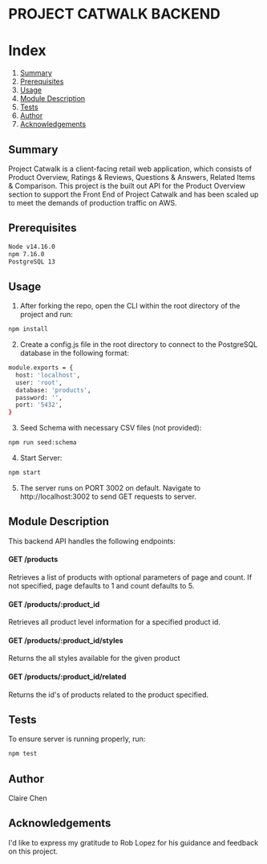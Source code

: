 # PROJECT CATWALK BACKEND

# Index
<ol>
    <li><a href="#Summary">Summary</a></li>
    <li><a href="#Prerequisites">Prerequisites</a></li>
    <li><a href="#Usage">Usage</a></li>
    <li><a href="#Module-Description">Module Description</a></li>
    <li><a href="#Tests">Tests</a></li>
    <li><a href="#Author">Author</a></li>
    <li><a href="#Acknowledgements">Acknowledgements</a></li>
</ol>

## Summary
Project Catwalk is a client-facing retail web application, which consists of Product Overview, Ratings & Reviews, Questions & Answers, Related Items & Comparison. This project is the built out API for the Product Overview section to support the Front End of Project Catwalk and has been scaled up to meet the demands of production traffic on AWS. 

## Prerequisites
```sh
Node v14.16.0
npm 7.16.0
PostgreSQL 13
```

## Usage
1. After forking the repo, open the CLI within the root directory of the project and run:
```sh
npm install
```
2. Create a config.js file in the root directory to connect to the PostgreSQL database in the following format:
```sh
module.exports = {
  host: 'localhost',
  user: 'root',
  database: 'products',
  password: '',
  port: '5432',
}
```
3. Seed Schema with necessary CSV files (not provided):
```sh
npm run seed:schema
```
4. Start Server:
```sh
npm start
```
5. The server runs on PORT 3002 on default. Navigate to http://localhost:3002 to send GET requests to server.

## Module Description
This backend API handles the following endpoints:
#### GET /products
Retrieves a list of products with optional parameters of page and count. If not specified, page defaults to 1 and count defaults to 5.
#### GET /products/:product_id
Retrieves all product level information for a specified product id.
#### GET /products/:product_id/styles
Returns the all styles available for the given product
#### GET /products/:product_id/related
Returns the id's of products related to the product specified.

## Tests
To ensure server is running properly, run:
```sh
npm test
```
## Author
Claire Chen

## Acknowledgements
I'd like to express my gratitude to Rob Lopez for his guidance and feedback on this project.



